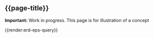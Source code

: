 ## {{page-title}}


  <div markdown="span" class="alert alert-warning" role="alert"><i class="fa fa-warning"></i><b> Important:</b> Work in progress. This page is for illustration of a concept</div>

{{render:erd-eps-query}}